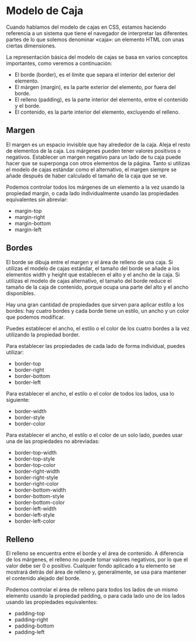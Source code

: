 # Modelo de Caja

Cuando hablamos del modelo de cajas en CSS, estamos haciendo referencia a un sistema que tiene el navegador de interpretar las diferentes partes de lo que solemos denominar «caja»: un elemento HTML con unas ciertas dimensiones.

La representación básica del modelo de cajas se basa en varios conceptos importantes, como veremos a continuación:

- El borde (border), es el límite que separa el interior del exterior del elemento.
- El márgen (margin), es la parte exterior del elemento, por fuera del borde.
- El relleno (padding), es la parte interior del elemento, entre el contenido y el borde.
- El contenido, es la parte interior del elemento, excluyendo el relleno.

## Margen

El margen es un espacio invisible que hay alrededor de la caja. Aleja el resto de elementos de la caja. Los márgenes pueden tener valores positivos o negativos. Establecer un margen negativo para un lado de tu caja puede hacer que se superponga con otros elementos de la página. Tanto si utilizas el modelo de cajas estándar como el alternativo, el margen siempre se añade después de haber calculado el tamaño de la caja que se ve.

Podemos controlar todos los márgenes de un elemento a la vez usando la propiedad margin, o cada lado individualmente usando las propiedades equivalentes sin abreviar:

- margin-top
- margin-right
- margin-bottom
- margin-left

## Bordes

El borde se dibuja entre el margen y el área de relleno de una caja. Si utilizas el modelo de cajas estándar, el tamaño del borde se añade a los elementos width y height que establecen el alto y el ancho de la caja. Si utilizas el modelo de cajas alternativo, el tamaño del borde reduce el tamaño de la caja de contenido, porque ocupa una parte del alto y el ancho disponibles.

Hay una gran cantidad de propiedades que sirven para aplicar estilo a los bordes: hay cuatro bordes y cada borde tiene un estilo, un ancho y un color que podemos modificar.

Puedes establecer el ancho, el estilo o el color de los cuatro bordes a la vez utilizando la propiedad border.

Para establecer las propiedades de cada lado de forma individual, puedes utilizar:

- border-top
- border-right
- border-bottom
- border-left

Para establecer el ancho, el estilo o el color de todos los lados, usa lo siguiente:

- border-width
- border-style
- border-color

Para establecer el ancho, el estilo o el color de un solo lado, puedes usar una de las propiedades no abreviadas:

- border-top-width
- border-top-style
- border-top-color
- border-right-width
- border-right-style
- border-right-color
- border-bottom-width
- border-bottom-style
- border-bottom-color
- border-left-width
- border-left-style
- border-left-color

## Relleno

El relleno se encuentra entre el borde y el área de contenido. A diferencia de los márgenes, el relleno no puede tomar valores negativos, por lo que el valor debe ser 0 o positivo. Cualquier fondo aplicado a tu elemento se mostrará detrás del área de relleno y, generalmente, se usa para mantener el contenido alejado del borde.

Podemos controlar el área de relleno para todos los lados de un mismo elemento usando la propiedad padding, o para cada lado uno de los lados usando las propiedades equivalentes:

- padding-top
- padding-right
- padding-bottom
- padding-left